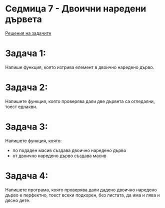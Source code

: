 # Седмица 7 - Двоични наредени дървета

[Решения на задачите](https://github.com/AleksandrinaKovachka/Data-structures-and-algorithms/blob/main/Week07/Tasks)

Задача 1:
=
Напише функция, която изтрива елемент в двоично наредено дърво.

Задача 2:
=
Напишете функция, която проверява дали две дървета са огледални, тоест еднакви.

Задача 3:
=
Напишете функция, която:
- по подаден масив създава двоично наредено дърво
- от двоично наредено дърво създава масив

Задача 4:
=
Напишете програма, която проверява дали дадено двоично наредено дърво е перфектно, тоест всеки подкорен, без листата, да има и лява и дясно дете.
